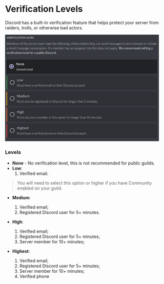 # Verification Levels

Discord has a built-in verification feature that helps protect your server from raiders, trolls, or otherwise bad actors. 

![](.gitbook/assets/image%20%289%29.png)

### Levels
* **None** - No verification level, this is not recommended for public guilds. 
* **Low**:
  1. Verified email.
> You will need to select this option or higher if you have Community enabled on your guild.

* **Medium**:
  1. Verified email;
  2. Registered Discord user for 5+ minutes.

* **High**:
  1. Verified email;
  2. Registered Discord user for 5+ minutes;
  3. Server member for 10+ minutes;

* **Highest**:
  1. Verified email;
  2. Registered Discord user for 5+ minutes;
  3. Server member for 10+ minutes;
  4. Verified phone
